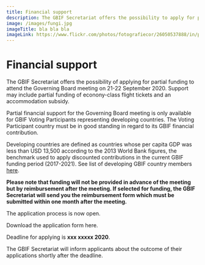 ```yaml
---
title: Financial support
description: The GBIF Secretariat offers the possibility to apply for partial funding to attend the Governing Board meeting.
image: /images/fungi.jpg
imageTitle: bla bla bla
imageLink: https://www.flickr.com/photos/fotografiecor/26050537888/in/photolist-FFZPjY-8DeQMj-8QYtUe-dGQm48-dmX1en-8QYukD-3c4Xud-5WG1MS-5sVjE9-5zwurF-2ciXv9P-8H6yiw-XM69fY-5N9MeT-cQ7snY-29VMAmV-8QYsQi-qrHeF-3bZujt-aoxw3Y-mFPNu-5BGqZr-5zAK61-qrDxY-d4dMw3-8NTyRi-5zAHYw-8DeJxm-mFPpf-8R2zc3-6ddbAz-8CLT6a-5zAHGS-dq5XGq-5zwtFP-9bLY3g-2aC5LET-Z8LjaG-qU79Ho-EfqcHz-dgSmMm-5UqnNY-dqdyLH-fGaoTc-YHAYPS-6rxWG-8CgnrX-6oDC8-4BPRA9-8CjsAN
---
```


# Financial support

The GBIF Secretariat offers the possibility of applying for partial funding to attend the Governing Board meeting on 21-22 September 2020. Support may include partial funding of econony-class flight tickets and an accommodation subsidy. 

Partial financial support for the Governing Board meeting is only available for GBIF Voting Participants representing developing countries. The Voting Participant country must be in good standing in regard to its GBIF financial contribution. 

Developing countries are defined as countries whose per capita GDP was less than USD 13,500 according to the 2013 World Bank figures, the benchmark used to apply discounted contributions in the current GBIF funding period (2017-2021). See list of developing GBIF country members [here](xxxx). 

**Please note that funding will not be provided in advance of the meeting but by reimbursement after the meeting. If selected for funding, the GBIF Secretariat will send you the reimbursement form which must be submitted within one month after the meeting.**

The application process is now open. 

Download the application form here. 

Deadline for applying is **xxx xxxxx 2020**.

The GBIF Secretariat will inform applicants about the outcome of their applications shortly after the deadline. 


